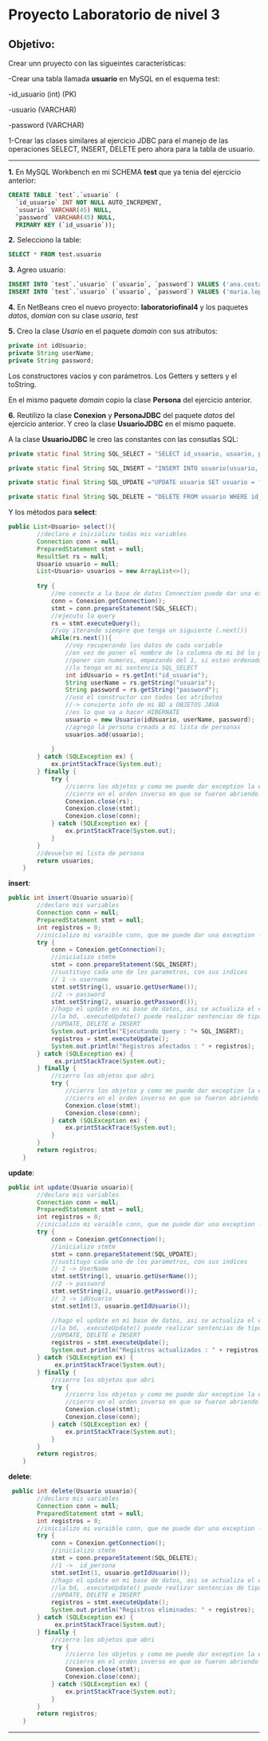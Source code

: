 # Proyecto Laboratorio de nivel 3

## Objetivo:

Crear unn pruyecto con las sigueintes características:

-Crear una tabla llamada **usuario** en MySQL en el esquema test:

-id_usuario (int) (PK)

-usuario (VARCHAR)

-password (VARCHAR)

1-Crear las clases similares al ejercicio JDBC para el manejo de las operaciones SELECT, INSERT, DELETE pero ahora para la tabla de usuario.

---

**1.** En MySQL Workbench en mi SCHEMA **test** que ya tenia del ejercicio anterior:

```SQL
CREATE TABLE `test`.`usuario` (
  `id_usuario` INT NOT NULL AUTO_INCREMENT,
  `usuario` VARCHAR(45) NULL,
  `password` VARCHAR(45) NULL,
  PRIMARY KEY (`id_usuario`));
```

**2.** Selecciono la table:

```SQL
SELECT * FROM test.usuario
```

**3.** Agreo usuario:

```SQL
INSERT INTO `test`.`usuario` (`usuario`, `password`) VALUES ('ana.costa', '123456');
INSERT INTO `test`.`usuario` (`usuario`, `password`) VALUES ('maria.lopez', 'abcdef');
```

**4.** En NetBeans creo el nuevo proyecto: **laboratoriofinal4**  y los paquetes *datos*, *domian* con su clase *usario*, *test*

**5.** Creo la clase *Usario* en el paquete *domain* con sus atributos:

```JAVA
private int idUsuario;
private String userName;
private String password;
```

Los constructores vacíos y con parámetros. Los Getters y setters y el toString.

En el mismo paquete *domain* copio la clase **Persona** del ejercicio anterior.

**6.** Reutilizo la clase **Conexion** y **PersonaJDBC** del paquete *datos* del ejercicio anterior. Y creo la clase **UsuarioJDBC** en el mismo paquete.

A la clase **UsuarioJDBC** le creo las constantes con las consutlas SQL:

```JAVa
private static final String SQL_SELECT = "SELECT id_usuario, usuario, password FROM usuario";

private static final String SQL_INSERT = "INSERT INTO usuario(usuario, password) VALUES (?,?)";

private static final String SQL_UPDATE ="UPDATE usuario SET usuario = ?, password = ? WHERE id_usuario = ?";

private static final String SQL_DELETE = "DELETE FROM usuario WHERE id_usuario = ?";  
```

Y los métodos para **select**:

```JAVA
public List<Usuario> select(){
        //declaro e inicializo todas mis variables
        Connection conn = null;
        PreparedStatement stmt = null;
        ResultSet rs = null;
        Usuario usuario = null;
        List<Usuario> usuarios = new ArrayList<>();
        
        try {
            //me conecto a la base de datos Connection puede dar una exception
            conn = Conexion.getConnection();
            stmt = conn.prepareStatement(SQL_SELECT);
            //ejecuto la query
            rs = stmt.executeQuery();
            //voy iterando siempre que tenga un siguiente (.next())
            while(rs.next()){
                //voy recuperando los datos de cada variable
                //en vez de poner el nombre de la columna de mi bd lo puedo 
                //poner con numeros, empezando del 1, si estan ordenados
                //lo tengo en mi sentencia SQL_SELECT
                int idUsuario = rs.getInt("id_usuario");
                String userName = rs.getString("usuario");
                String password = rs.getString("password");
                //uso el constructor con todos los atributos 
                //-> convierto info de mi BD a OBJETOS JAVA
                //es lo que va a hacer HIBERNATE
                usuario = new Usuario(idUsuario, userName, password);
                //agrego la persona creada a mi lista de personas
                usuarios.add(usuario);
                
            }
        } catch (SQLException ex) {
            ex.printStackTrace(System.out);
        } finally {
            try {
                //cierro los objetos y como me puede dar exception la encierro en bloqeu try-catch
                //cierro en el orden inverso en que se fueron abriendo
                Conexion.close(rs);
                Conexion.close(stmt);
                Conexion.close(conn);
            } catch (SQLException ex) {
                ex.printStackTrace(System.out);
            }
        }
        //devuelvo mi lista de persona
        return usuarios;
    } 
```

**insert**:
```JAVA
public int insert(Usuario usuario){
        //declaro mis variables
        Connection conn = null;
        PreparedStatement stmt = null;
        int registros = 0;
        //inicializo mi varaible conn, que me puede dar una exception -> try-catch
        try {
            conn = Conexion.getConnection();
            //inicializo stmtm
            stmt = conn.prepareStatement(SQL_INSERT);
            //sustituyo cada uno de los parametros, con sus indices
            // 1 -> username
            stmt.setString(1, usuario.getUserName());
            //2 -> password
            stmt.setString(2, usuario.getPassword());
            //hago el update en mi base de datos, asi se actualiza el estado en 
            //la bd, .executeUpdate() puede realizar sentencias de tipo: 
            //UPDATE, DELETE e INSERT
            System.out.println("Ejecutando query : "+ SQL_INSERT);
            registros = stmt.executeUpdate();
            System.out.println("Registros afectados : " + registros);
        } catch (SQLException ex) {
             ex.printStackTrace(System.out);
        } finally {
            //cierro los objetos que abri
            try {
                //cierro los objetos y como me puede dar exception la encierro en bloqeu try-catch
                //cierro en el orden inverso en que se fueron abriendo
                Conexion.close(stmt);
                Conexion.close(conn);
            } catch (SQLException ex) {
                ex.printStackTrace(System.out);
            }
        }
        return registros;
    }
```

**update**:
```JAVA
public int update(Usuario usuario){
        //declaro mis variables
        Connection conn = null;
        PreparedStatement stmt = null;
        int registros = 0;
        //inicializo mi varaible conn, que me puede dar una exception -> try-catch
        try {
            conn = Conexion.getConnection();
            //inicializo stmtm
            stmt = conn.prepareStatement(SQL_UPDATE);
            //sustituyo cada uno de los parametros, con sus indices
            // 1 -> UserName
            stmt.setString(1, usuario.getUserName());
            //2 -> password
            stmt.setString(2, usuario.getPassword());
            // 3 -> idUsuario
            stmt.setInt(3, usuario.getIdUsuario());

            //hago el update en mi base de datos, asi se actualiza el estado en 
            //la bd, .executeUpdate() puede realizar sentencias de tipo: 
            //UPDATE, DELETE e INSERT
            registros = stmt.executeUpdate();
            System.out.println("Registros actualizados : " + registros);
        } catch (SQLException ex) {
             ex.printStackTrace(System.out);
        } finally {
            //cierro los objetos que abri
            try {
                //cierro los objetos y como me puede dar exception la encierro en bloqeu try-catch
                //cierro en el orden inverso en que se fueron abriendo
                Conexion.close(stmt);
                Conexion.close(conn);
            } catch (SQLException ex) {
                ex.printStackTrace(System.out);
            }
        }
        return registros;
    }
```


**delete**:
```JAVA
 public int delete(Usuario usuario){
        //declaro mis variables
        Connection conn = null;
        PreparedStatement stmt = null;
        int registros = 0;
        //inicializo mi varaible conn, que me puede dar una exception -> try-catch
        try {
            conn = Conexion.getConnection();
            //inicializo stmtm
            stmt = conn.prepareStatement(SQL_DELETE);
            //1 ->  id_persona
            stmt.setInt(1, usuario.getIdUsuario());
            //hago el update en mi base de datos, asi se actualiza el estado en 
            //la bd, .executeUpdate() puede realizar sentencias de tipo: 
            //UPDATE, DELETE e INSERT
            registros = stmt.executeUpdate();
            System.out.println("Registros eliminados: " + registros);
        } catch (SQLException ex) {
             ex.printStackTrace(System.out);
        } finally {
            //cierro los objetos que abri
            try {
                //cierro los objetos y como me puede dar exception la encierro en bloqeu try-catch
                //cierro en el orden inverso en que se fueron abriendo
                Conexion.close(stmt);
                Conexion.close(conn);
            } catch (SQLException ex) {
                ex.printStackTrace(System.out);
            }
        }
        return registros;
    }
```




---
